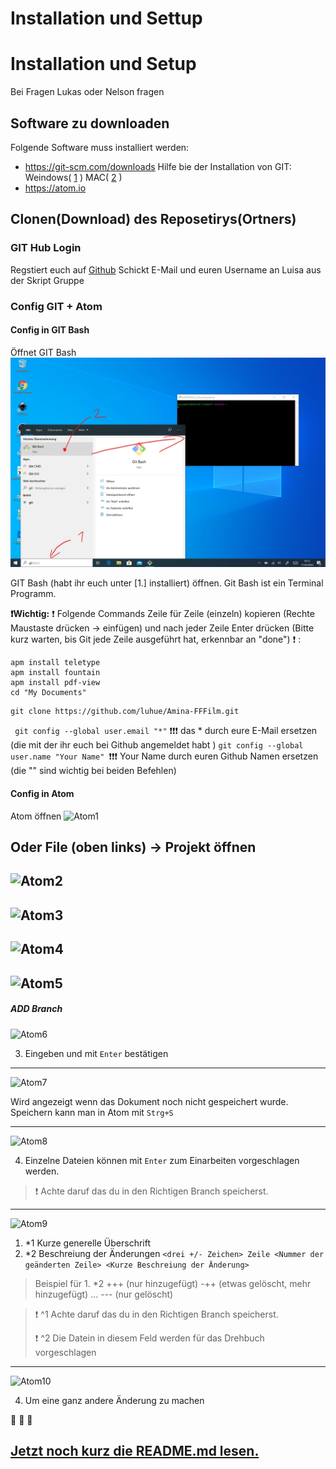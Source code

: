 # Installation und Settup
# Installation und Setup

Bei Fragen Lukas oder Nelson fragen

## Software zu downloaden
Folgende Software muss installiert werden:
* https://git-scm.com/downloads Hilfe bie der Installation von GIT: Weindows( [1] ) MAC( [2] )
* https://atom.io


[1]: https://youtu.be/nbFwejIsHlY?t=28
[2]: https://youtu.be/sJ4zr0a4GAs?t=98


## Clonen(Download) des Reposetirys(Ortners)
### GIT Hub Login
Regstiert euch auf [Github](https://github.com)
Schickt E-Mail und euren Username an Luisa aus der Skript Gruppe

### Config GIT + Atom
#### Config in GIT Bash
Öffnet GIT Bash
![GIT Bash oefnen](/img/00.jpg)

GIT Bash (habt ihr euch unter [1.] installiert) öffnen. Git Bash ist ein Terminal Programm.


**:exclamation:Wichtig:**
:exclamation: Folgende Commands Zeile für Zeile (einzeln) kopieren (Rechte Maustaste drücken -> einfügen) und nach jeder Zeile Enter drücken (Bitte kurz warten, bis Git jede Zeile ausgeführt hat, erkennbar an "done")  :exclamation: :
```bash=cmd
apm install teletype
apm install fountain
apm install pdf-view
cd "My Documents"

```
```bash=git
git clone https://github.com/luhue/Amina-FFFilm.git
```

``` git config --global user.email "*"``` :exclamation::exclamation::exclamation: das * durch eure E-Mail ersetzen (die mit der ihr euch bei Github angemeldet habt )
```git config --global user.name "Your Name" ```:exclamation::exclamation::exclamation: Your Name durch euren Github Namen ersetzen
(die "" sind wichtig bei beiden Befehlen)

#### Config in Atom

Atom öffnen
![Atom1](/img/01.jpg)

Oder File (oben links) -> Projekt öffnen
----

![Atom2](/img/02.jpg)
----

![Atom3](/img/03.jpg)
----

![Atom4](/img/04.jpg)
----

![Atom5](/img/05.jpg)
----

##### ADD Branch
![Atom6](/img/06.jpg)

3. Eingeben und mit ```Enter``` bestätigen
----

![Atom7](/img/07.jpg)

Wird angezeigt wenn das Dokument noch nicht gespeichert wurde.
Speichern kann man in Atom mit ```Strg+S```

  ----

![Atom8](/img/08.jpg)

4. Einzelne Dateien können mit ```Enter``` zum Einarbeiten vorgeschlagen werden.

> :exclamation: Achte daruf das du in den Richtigen Branch speicherst.

----

![Atom9](img/09.jpg)

1. *1 Kurze generelle Überschrift
1. *2 Beschreiung der Änderungen ````<drei +/- Zeichen> Zeile <Nummer der geänderten Zeile> <Kurze Beschreiung der Änderung> ````

> Beispiel für 1. *2 +++ (nur hinzugefügt) -++ (etwas gelöscht, mehr hinzugefügt) ... --- (nur gelöscht)

> :exclamation: ^1 Achte daruf das du in den Richtigen Branch speicherst.
>
>:exclamation: ^2 Die Datein in diesem Feld werden für das Drehbuch vorgeschlagen

----

![Atom10](img/10.jpg)

4. Um eine ganz andere Änderung zu machen 

:tada: :tada: :tada:

[Jetzt noch kurz die README.md lesen.](README.md)
  ---
